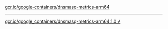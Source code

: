 [gcr.io/google-containers/dnsmasq-metrics-arm64](https://hub.docker.com/r/abcz/dnsmasq-metrics-arm64/tags/) 

----
[gcr.io/google_containers/dnsmasq-metrics-arm64:1.0 √](https://hub.docker.com/r/abcz/dnsmasq-metrics-arm64/tags/)

